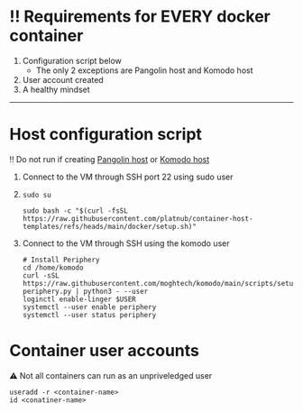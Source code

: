 # ‼️ Requirements for **EVERY** docker container
 1. Configuration script below
     - The only 2 exceptions are Pangolin host and Komodo host
 2. User account created
 3. A healthy mindset

---

# Host configuration script

‼️ Do not run if creating [Pangolin host](https://github.com/platnub/titan-server/blob/main/docker/containers/pangolin) or [Komodo host](https://github.com/platnub/container-host-templates/tree/main/docker/containers/komodo)

1. Connect to the VM through SSH port 22 using sudo user
2.  ```
    sudo su
    ```
    ```
    sudo bash -c "$(curl -fsSL https://raw.githubusercontent.com/platnub/container-host-templates/refs/heads/main/docker/setup.sh)"
    ```
3. Connect to the VM through SSH using the komodo user
    ```
    # Install Periphery
    cd /home/komodo
    curl -sSL https://raw.githubusercontent.com/moghtech/komodo/main/scripts/setup-periphery.py | python3 - --user
    loginctl enable-linger $USER
    systemctl --user enable periphery
    systemctl --user status periphery
    ```

# Container user accounts

⚠️ Not all containers can run as an unpriveledged user

```
useradd -r <container-name>
id <conatiner-name>
```
